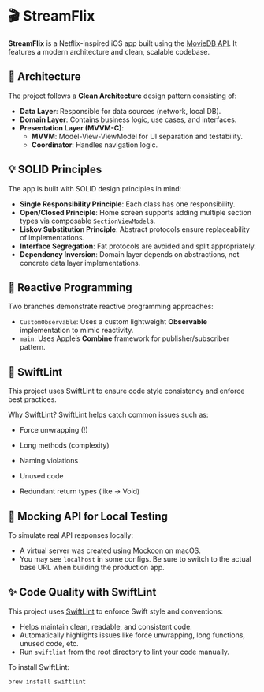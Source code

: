 # 🎬 StreamFlix

**StreamFlix** is a Netflix-inspired iOS app built using the [MovieDB API](https://www.themoviedb.org/documentation/api). It features a modern architecture and clean, scalable codebase.

## 🧩 Architecture

The project follows a **Clean Architecture** design pattern consisting of:

- **Data Layer**: Responsible for data sources (network, local DB).
- **Domain Layer**: Contains business logic, use cases, and interfaces.
- **Presentation Layer (MVVM-C)**:
  - **MVVM**: Model-View-ViewModel for UI separation and testability.
  - **Coordinator**: Handles navigation logic.

## 💡 SOLID Principles

The app is built with SOLID design principles in mind:

- **Single Responsibility Principle**: Each class has one responsibility.
- **Open/Closed Principle**: Home screen supports adding multiple section types via composable `SectionViewModel`s.
- **Liskov Substitution Principle**: Abstract protocols ensure replaceability of implementations.
- **Interface Segregation**: Fat protocols are avoided and split appropriately.
- **Dependency Inversion**: Domain layer depends on abstractions, not concrete data layer implementations.

## 🔁 Reactive Programming

Two branches demonstrate reactive programming approaches:

- `CustomObservable`: Uses a custom lightweight **Observable** implementation to mimic reactivity.
- `main`: Uses Apple’s **Combine** framework for publisher/subscriber pattern.

## 🧹 SwiftLint
This project uses SwiftLint to ensure code style consistency and enforce best practices.

Why SwiftLint?
SwiftLint helps catch common issues such as:

- Force unwrapping (!)

- Long methods (complexity)

- Naming violations

- Unused code

- Redundant return types (like -> Void)

## 🧪 Mocking API for Local Testing

To simulate real API responses locally:

- A virtual server was created using [Mockoon](https://mockoon.com/) on macOS.
- You may see `localhost` in some configs. Be sure to switch to the actual base URL when building the production app.

## ✨ Code Quality with SwiftLint

This project uses [SwiftLint](https://github.com/realm/SwiftLint) to enforce Swift style and conventions:

- Helps maintain clean, readable, and consistent code.
- Automatically highlights issues like force unwrapping, long functions, unused code, etc.
- Run `swiftlint` from the root directory to lint your code manually.

To install SwiftLint:

```sh
brew install swiftlint
